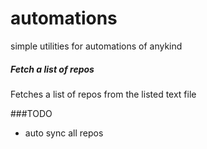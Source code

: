 # automations
simple utilities for automations of anykind

##### Fetch a list of repos
Fetches a list of repos from the listed text file

###TODO
- auto sync all repos
